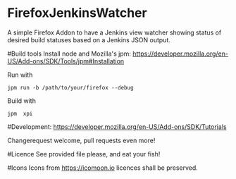 # FirefoxJenkinsWatcher
A simple Firefox Addon to have a Jenkins view watcher showing status of desired build statuses based on a Jenkins JSON output.

#Build tools
Install node and Mozilla's jpm:
https://developer.mozilla.org/en-US/Add-ons/SDK/Tools/jpm#Installation

Run with

    jpm run -b /path/to/your/firefox --debug

Build with

    jpm  xpi

#Development:
https://developer.mozilla.org/en-US/Add-ons/SDK/Tutorials

Changerequest welcome, pull requests even more!

#Licence
See provided file please, and eat your fish!

#Icons
Icons from https://icomoon.io licences shall be preserved.
